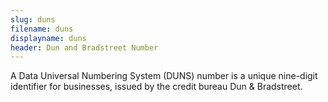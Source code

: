 ```yaml
---
slug: duns
filename: duns
displayname: duns
header: Dun and Bradstreet Number
---
```


A Data Universal Numbering System (DUNS) number is a unique nine-digit identifier for businesses, issued by the credit bureau Dun & Bradstreet.
